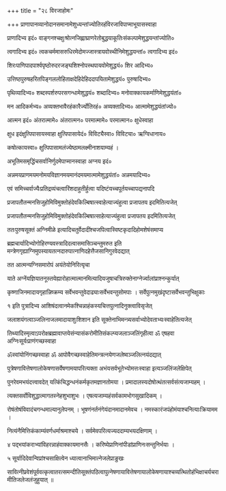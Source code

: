 +++
title = "२८ विरजाहोमः"

+++
प्राणापानव्यानोदानसमानामेशुध्यन्तांज्योतिरहंविरजाविपाप्माभूयासस्वाहा

प्राणादिभ्य इदं० वाङ्गनश्चक्षुःश्रोत्नजिह्णाघ्राणरेतोबुद्धयाकूतिःसंकल्पामेशुद्धयन्तांज्योति०

त्वगादिभ्य इदं० त्वकचर्ममासरुधिरमेदोमज्जास्त्रायवोस्थीनिमेशुद्धयन्तां० त्वगादिभ्य इदं०

शिरःपाणिपादपार्श्वपृष्ठोरुदरजङ्घशिश्नोपस्थपायवोमेशुद्धयं० शिर आदिभ्य०

उत्तिष्ठपुरुषहरितपिङ्गललोहिताक्षदेहिदेहिददापयितामेशुद्धयं० पुरुषादिभ्य०

पृथिव्यादिभ्य० शब्दस्पर्शरुपरसगन्धामेशुद्धयं० शब्दादिभ्य० मनोवाक्कायकर्माणिमेशुद्धयंतां०

मन आदिकर्मभ्य० अव्यक्तभावैरहंकारैर्ज्योतिरहं० अव्यक्तादिभ्य० आत्मामेशुद्धयंतांज्यो०

आत्मन इदं० अंतरात्मामे० अंतरात्मन० परमात्मामे० परमात्मान० क्षुधेस्वाहा

क्षुध इदंक्षुत्पिपासायस्वाहा क्षुत्पिपासायेदं० विविट्यैस्वा० विविट्या० ऋग्विधानाय०

कषोत्कायस्वा० क्षुत्पिपासामलंज्येष्ठामलक्ष्मीनाशयाम्यहं ।

अभूतिमसमृद्धिंचसर्वानिर्णुदमेपाप्मानस्वाहा अग्नय इदं०

अन्नमयप्राणमयमनोमयविज्ञानमयमानंदमयमात्मामेशुद्धयंतां० अन्नमयादिभ्य०

एवं समिच्चर्वाज्यैःप्रतिद्रव्यंचत्वारिंशदाहुतीर्हुत्वा यदिष्टंयच्चपूर्तयच्चापद्यनापदि

प्रजापतौतन्मनसिजुहोमिविमुक्तोहंदेवकिल्बिषात्स्वाहेत्याज्यंहुत्वा प्रजापतय इदमितित्यजेत्

प्रजापतौतन्मनसिजुहोमिविमुक्तोहंदेवकिल्बिषात्साहेत्याज्यंहुत्वा प्रजापतय इदमितित्यजेत्

ततःपुरुषसूक्तं अग्निमीळे इत्यादिचतुर्वेदादींश्चजपित्वास्विष्टकृदादिहोमशेषंसमाप्य

ब्रह्मचार्यादिभ्योगोहिरण्यवस्त्रादिदत्वासमासिञ्चन्तुमरुत इति मन्त्रेणगृह्याग्निमुपस्यायतत्नदारुपात्नाणिदहेत्तैजसानिगुरवेदद्यात्

तत आत्मन्यग्निसमारोपं अयंतेयोनिरित्यृचा

याते अग्नेंयज्ञियातनूस्तयेह्यारोहात्मात्मानमित्यादियजुषाचत्रिरुक्तेनाग्नेर्ज्वालांप्राश्नन्कुर्यात्

कृष्णाजिनमादायगृहान्निष्क्रम्य सर्वेभवन्तुवेदाढ्याःसर्वेभवन्तुसोमपाः । सर्वेपुत्नमुखंदृष्टासर्वेभवन्तुभिक्षुकाः

१ इति पुत्रादिभ्य आशिषंदत्वानमेकश्चिन्नाहंकस्यचित्तपुत्नादिनुक्त्वाविसृजेत्

जलाशयंगत्वाञ्जलिनाजलमादायाशुःशिशान इति सूक्तेनाभिमन्त्र्यसर्वाभ्योदेवताभ्यःस्वाहेतित्यजेत्

तिथ्यादिस्मृत्वाऽपरोक्षब्रह्मावाप्तयेसंन्यासंकरोमीतिसंकल्प्यजलाञ्जलिंगृहीत्वा ॐ एषहवा अग्निःसूर्यःप्राणंगच्छस्वाहा

ॐस्वांयोनिंगच्छस्वाहा ॐ आपोवैगच्छस्वाहेतिमन्त्रत्नयेणजलेष्वञ्जलित्नयंदद्यात्

पुत्रेषणावित्तेषणालोकेषणासर्वेषणामयापरित्यक्ता अभंयसर्वभूतेभ्योमत्तःस्वाहा इत्यञ्जलिंजलेक्षिपेत्

पुनरेवमभयंदत्त्वावदेत् यत्किंचिद्धन्धनंकर्मकृतमज्ञानतोमया । प्रमादालस्यदोषोत्थंतत्सर्वसंत्यजाम्यहम् ।

त्यक्तसर्वोविशुद्धात्मागतस्नेहशुभाशुभः । एषत्यजाम्यहंसर्वकामभोगसुखादिकम् ।

रोषंतोषंविवादंचगन्धमाल्यानुलेपनम् । भूषणंनर्तनंगेयंदानमादानमेवच । नमस्कारंजपंहोमंयाश्चनित्याःक्रियामम ।

नित्यंनैमित्तिकंकाम्यंवर्णधर्माश्रमाश्चये । सर्वमेवपरित्यज्यददाम्यभयदक्षिणाम् ।

४ पद्भयांकराभ्यांविहरन्नाहंवाक्कायमानसैः । करिष्येप्राणिनांपीडांप्राणिनःसन्तुनिर्भयाः ।

५ सूर्यादिदेवान्विप्रांश्चसाक्षित्वेन ध्यात्वानाभिमात्नेजलेप्राङुखः

सावित्नीप्रवेशंपूर्ववत्कृत्वातरत्समन्दीतिसूक्तंपठित्वापुत्नेषणायावित्तेषणायालोकेषणायाश्चव्यत्थितोहंभिक्षाचर्यचरामीतिजलेजलंजुहुयात् ॥
